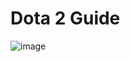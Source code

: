 # Dota 2 Guide

![image](https://user-images.githubusercontent.com/52223211/166819771-a7dfb2bc-d598-4759-a486-a4ff83b140f1.png)

